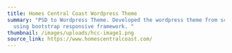 ```yaml
---
title: Homes Central Coast Wordpress Theme
summary: "PSD to Wordpress Theme. Developed the wordpress theme from scratch
  using bootstrap responsive framework. "
thumbnail: /images/uploads/hcc-image1.png
source_link: https://www.homescentralcoast.com/
---
```

